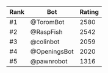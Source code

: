 Rank|Bot|Rating
---|---|---
#1|@ToromBot|2580
#2|@RaspFish|2542
#3|@colinbot|2059
#4|@OpeningsBot|2020
#5|@pawnrobot|1316
